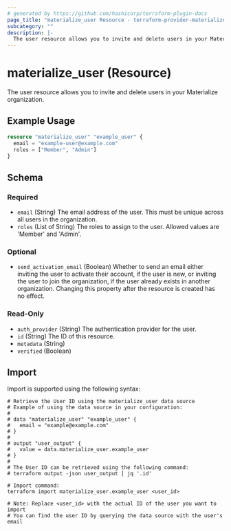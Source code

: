 ```yaml
---
# generated by https://github.com/hashicorp/terraform-plugin-docs
page_title: "materialize_user Resource - terraform-provider-materialize"
subcategory: ""
description: |-
  The user resource allows you to invite and delete users in your Materialize organization.
---
```


# materialize_user (Resource)

The user resource allows you to invite and delete users in your Materialize organization.

## Example Usage

```terraform
resource "materialize_user" "example_user" {
  email = "example-user@example.com"
  roles = ["Member", "Admin"]
}
```

<!-- schema generated by tfplugindocs -->
## Schema

### Required

- `email` (String) The email address of the user. This must be unique across all users in the organization.
- `roles` (List of String) The roles to assign to the user. Allowed values are 'Member' and 'Admin'.

### Optional

- `send_activation_email` (Boolean) Whether to send an email either inviting the user to activate their account, if the user is new, or inviting the user to join the organization, if the user already exists in another organization. Changing this property after the resource is created has no effect.

### Read-Only

- `auth_provider` (String) The authentication provider for the user.
- `id` (String) The ID of this resource.
- `metadata` (String)
- `verified` (Boolean)

## Import

Import is supported using the following syntax:

```shell
# Retrieve the User ID using the materialize_user data source
# Example of using the data source in your configuration:
#
# data "materialize_user" "example_user" {
#   email = "example@example.com"
# }
#
# output "user_output" {
#   value = data.materialize_user.example_user
# }
#
# The User ID can be retrieved using the following command:
# terraform output -json user_output | jq '.id'

# Import command:
terraform import materialize_user.example_user <user_id>

# Note: Replace <user_id> with the actual ID of the user you want to import
# You can find the user ID by querying the data source with the user's email
```
